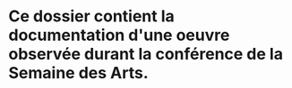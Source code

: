 # Ce dossier contient la documentation d'une oeuvre observée durant la conférence de la Semaine des Arts.
